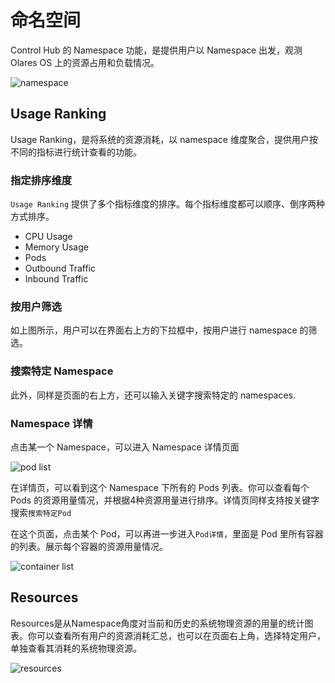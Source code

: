 # 命名空间

Control Hub 的 Namespace 功能，是提供用户以 Namespace 出发，观测 Olares OS 上的资源占用和负载情况。

![namespace](/images/how-to/olares/controlhub/namespace/01.jpg)

## Usage Ranking

Usage Ranking，是将系统的资源消耗，以 namespace 维度聚合，提供用户按不同的指标进行统计查看的功能。

### 指定排序维度

`Usage Ranking` 提供了多个指标维度的排序。每个指标维度都可以顺序、倒序两种方式排序。
- CPU Usage
- Memory Usage
- Pods
- Outbound Traffic
- Inbound Traffic


### 按用户筛选

如上图所示，用户可以在界面右上方的下拉框中，按用户进行 namespace 的筛选。

### 搜索特定 Namespace

此外，同样是页面的右上方，还可以输入关键字搜索特定的 namespaces.

### Namespace 详情

点击某一个 Namespace，可以进入 Namespace 详情页面

![pod list](/images/how-to/olares/controlhub/namespace/02.jpg)

在详情页，可以看到这个 Namespace 下所有的 Pods 列表。你可以查看每个 Pods 的资源用量情况，并根据4种资源用量进行排序。详情页同样支持按关键字搜索`搜索特定Pod`

在这个页面，点击某个 Pod，可以再进一步进入`Pod详情`，里面是 Pod 里所有容器的列表。展示每个容器的资源用量情况。

![container list](/images/how-to/olares/controlhub/namespace/03.jpg)


## Resources

Resources是从Namespace角度对当前和历史的系统物理资源的用量的统计图表。你可以查看所有用户的资源消耗汇总，也可以在页面右上角，选择特定用户，单独查看其消耗的系统物理资源。

![resources](/images/how-to/olares/controlhub/namespace/04.jpg)

